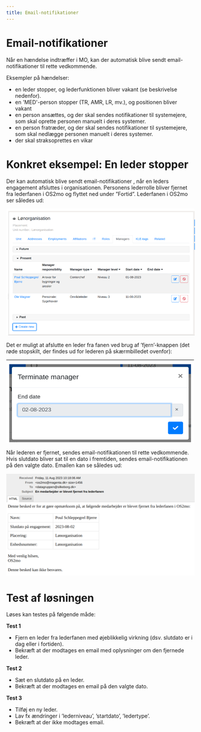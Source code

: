 ```yaml
---
title: Email-notifikationer
---
```


# Email-notifikationer

Når en hændelse indtræffer i MO, kan der automatisk blive sendt email-notifikationer til rette vedkommende.

Eksempler på hændelser:

- en leder stopper, og lederfunktionen bliver vakant (se beskrivelse nedenfor).
- en 'MED'-person stopper (TR, AMR, LR, mv.), og positionen bliver vakant
- en person ansættes, og der skal sendes notifikationer til systemejere, som skal oprette personen manuelt i deres systemer.
- en person fratræder, og der skal sendes notifikationer til systemejere, som skal nedlægge personen manuelt i deres systemer.
- der skal straksoprettes en vikar

# Konkret eksempel: En leder stopper

Der kan automatisk blive sendt email-notifikationer , når en leders engagement afsluttes i organisationen. Personens lederrolle bliver fjernet fra lederfanen i OS2mo og flyttet ned under ”Fortid”. Lederfanen i OS2mo ser således ud:

![image](../graphics/ledere.png)

Det er muligt at afslutte en leder fra fanen ved brug af ’fjern’-knappen (det røde stopskilt, der findes ud for lederen på skærmbilledet ovenfor):

![image](../graphics/afslutleder.png)

Når lederen er fjernet, sendes email-notifikationen til rette vedkommende. Hvis slutdato bliver sat til en dato i fremtiden, sendes email-notifikationen på den valgte dato. Emailen kan se således ud:

![image](../graphics/mail.png)

# Test af løsningen

Løses kan testes på følgende måde:

**Test 1**
- Fjern en leder fra lederfanen med øjeblikkelig virkning (dsv. slutdato er i dag eller i fortiden).
- Bekræft at der modtages en email med oplysninger om den fjernede leder.

**Test 2**
- Sæt en slutdato på en leder.
- Bekræft at der modtages en email på den valgte dato.

**Test 3**
- Tilføj en ny leder.
- Lav fx ændringer i ’lederniveau’, ’startdato’, ’ledertype’.
- Bekræft at der ikke modtages email.
